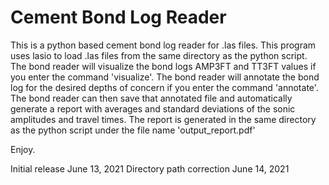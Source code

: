 # Cement Bond Log Reader

This is a python based cement bond log reader for .las files. This program uses lasio to load .las files from the same directory as the python script. The bond reader will visualize the bond logs AMP3FT and TT3FT values if you enter the command 'visualize'. The bond reader will annotate the bond log for the desired depths of concern if you enter the command 'annotate'. The bond reader can then save that annotated file and automatically generate a report with averages and standard deviations of the sonic amplitudes and travel times. The report is generated in the same directory as the python script under the file name 'output_report.pdf'

Enjoy.

Initial release June 13, 2021
Directory path correction June 14, 2021
